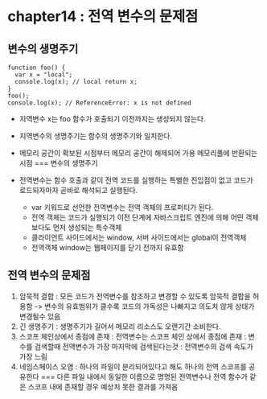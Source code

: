 # chapter14 : 전역 변수의 문제점

## 변수의 생명주기

```tsx
function foo() {
  var x = "local";
  console.log(x); // local return x;
}
foo();
console.log(x); // ReferenceError: x is not defined
```

- 지역변수 x는 foo 함수가 호출되기 이전까지는 생성되지 않는다.
- 지역변수의 생명주기는 함수의 생명주기와 일치한다.
- 메모리 공간이 확보된 시점부터 메모리 공간이 해제되어 가용 메모리풀에 반환되는 시점 === 변수의 생명주기

- 전역변수는 함수 호출과 같이 전역 코드를 실행하는 특별한 진입점이 없고 코드가 로드되자마자 곧바로 해석되고 실행된다.
  - var 키워드로 선언한 전역변수는 전역 객체의 프로퍼티가 된다.
  - 전역 객체는 코드가 실행되기 이전 단계에 자바스크립트 엔진에 의해 어떤 객체보다도 먼저 생성되는 특수객체
  - 클라이언트 사이드에서는 window, 서버 사이드에서는 global이 전역객체
  - 전역객체 window는 웹페이지를 닫기 전까지 유효함

## 전역 변수의 문제점

1. 암묵적 결합
   : 모든 코드가 전역변수를 참조하고 변경할 수 있도록 암묵적 결합을 허용함
   -> 변수의 유효범위가 클수록 코드의 가독성은 나빠지고 의도치 않게 상태가 변경될수 있음
2. 긴 생명주기
   : 생명주기가 길어서 메모리 리소스도 오랜기간 소비한다.
3. 스코프 체인상에서 종점에 존재
   : 전역변수는 스코프 체인 상에서 종점에 존재
   : 변수를 검색할때 전역변수가 가장 마지막에 검색된다는것
   : 전역변수의 검색 속도가 가장 느림
4. 네임스페이스 오염
   : 하나의 파일이 분리되어있다고 해도 하나의 전역 스코프를 공유한다 === 다른 파일 내에서 동일한 이름으로 명명된 전역변수나 전역 함수가 같은 스코프 내에 존재할 경우 예상치 못한 결과를 가져옴

